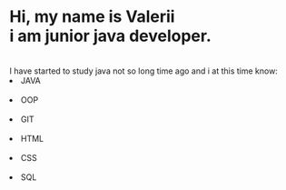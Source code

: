 <!DOCTYPE html>
<html>
<head>
  <title>LeX#J</title>
  <meta charset="utf-8">
  <link rel="shortcut icon" href="https://atom.io/favicon.ico">
  <link rel="stylesheet" href="https://cdn.jsdelivr.net/npm/bootstrap@5.0.0-beta2/dist/css/bootstrap.min.css">
</head>
 <body>
<h1>Hi, my name is Valerii <br> i am junior java developer.</h1>
<br>
I have started to study java not so long time ago and i at this time know:
<li>JAVA</li>
<br>
<li>OOP</li>
<br>
<li>GIT</li>
<br>
<li>HTML</li>
<br>
<li>CSS</li>
<br>
<li>SQL</li>




 </body>



</html>
